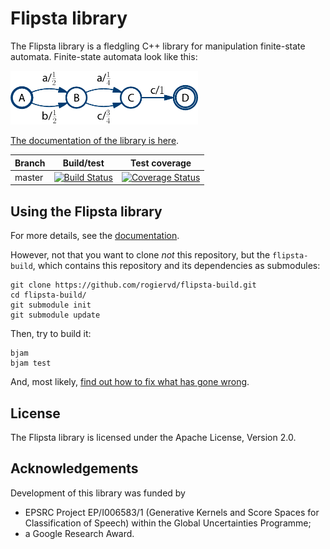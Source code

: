 # Flipsta library

The Flipsta library is a fledgling C++ library for manipulation finite-state automata.
Finite-state automata look like this:

<img src="doc/example.png" alt="Example of a finite-state automaton" width="300px">

[The documentation of the library is here](http://mi.eng.cam.ac.uk/~rcv25/code-documentation/flipsta/).

Branch | Build/test | Test coverage
-------|------------|--------------
master | [![Build Status](https://travis-ci.org/rogiervd/flipsta.svg?branch=master)](https://travis-ci.org/rogiervd/flipsta) | [![Coverage Status](https://coveralls.io/repos/rogiervd/flipsta/badge.svg?branch=master)](https://coveralls.io/r/rogiervd/flipsta?branch=master)

## Using the Flipsta library

For more details, see the [documentation](http://mi.eng.cam.ac.uk/~rcv25/code-documentation/flipsta/flipsta/using.html).

However, not that you want to clone *not* this repository, but the `flipsta-build`, which contains this repository and its dependencies as submodules:

    git clone https://github.com/rogiervd/flipsta-build.git
    cd flipsta-build/
    git submodule init
    git submodule update

Then, try to build it:

    bjam
    bjam test

And, most likely, [find out how to fix what has gone wrong](http://mi.eng.cam.ac.uk/~rcv25/code-documentation/flipsta/flipsta/using.html#building-the-library).

## License

The Flipsta library is licensed under the Apache License, Version 2.0.

## Acknowledgements

Development of this library was funded by

-   EPSRC Project EP/I006583/1 (Generative Kernels and Score Spaces for Classification of Speech) within the Global Uncertainties Programme;
-   a Google Research Award.


